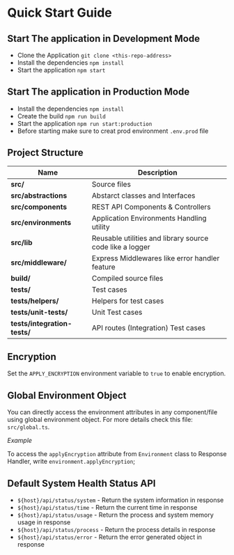 # Quick Start Guide

## Start The application in Development Mode

- Clone the Application `git clone <this-repo-address>`
- Install the dependencies `npm install`
- Start the application `npm start`

## Start The application in Production Mode

- Install the dependencies `npm install`
- Create the build `npm run build`
- Start the application `npm run start:production`
- Before starting make sure to creat prod environment `.env.prod` file

## Project Structure

| Name                              | Description |
| --------------------------------- | ----------- |
| **src/**                          | Source files |
| **src/abstractions**              | Abstarct classes and Interfaces  |
| **src/components**                | REST API Components & Controllers  |
| **src/environments**              | Application Environments Handling utility  |
| **src/lib**                       | Reusable utilities and library source code like a logger|
| **src/middleware/**               | Express Middlewares like error handler feature |
| **build/**                        | Compiled source files |
| **tests/**                        | Test cases |
| **tests/helpers/**                | Helpers for test cases |
| **tests/unit-tests/**             | Unit Test cases |
| **tests/integration-tests/**      | API routes (Integration) Test cases |

## Encryption

Set the `APPLY_ENCRYPTION` environment variable to `true` to enable encryption.

## Global Environment Object

You can directly access the environment attributes in any component/file using global environment object. For more details check this file: `src/global.ts`.

*Example*

To access the `applyEncryption` attribute from `Environment` class to Response Handler, write `environment.applyEncryption`;

## Default System Health Status API

- `${host}/api/status/system` - Return the system information in response
- `${host}/api/status/time` - Return the current time in response
- `${host}/api/status/usage` - Return the process and system memory usage in response
- `${host}/api/status/process` -  Return the process details in response
- `${host}/api/status/error` - Return the error generated object in response

